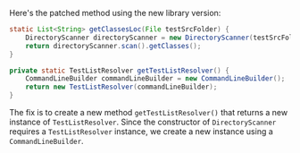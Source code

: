 Here's the patched method using the new library version:

```java
static List<String> getClassesLoc(File testSrcFolder) {
    DirectoryScanner directoryScanner = new DirectoryScanner(testSrcFolder, getTestListResolver().getWildcard());
    return directoryScanner.scan().getClasses();
}

private static TestListResolver getTestListResolver() {
    CommandLineBuilder commandLineBuilder = new CommandLineBuilder();
    return new TestListResolver(commandLineBuilder);
}
```

The fix is to create a new method `getTestListResolver()` that returns a new instance of `TestListResolver`. Since the constructor of `DirectoryScanner` requires a `TestListResolver` instance, we create a new instance using a `CommandLineBuilder`.
